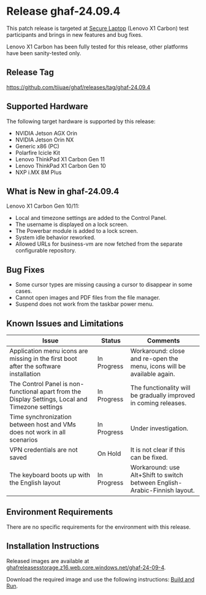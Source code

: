 <!--
    Copyright 2022-2024 TII (SSRC) and the Ghaf contributors
    SPDX-License-Identifier: CC-BY-SA-4.0
-->

# Release ghaf-24.09.4

This patch release is targeted at [Secure Laptop](../scenarios/showcases.md#secure-laptop) (Lenovo X1 Carbon) test participants and brings in new features and bug fixes.

Lenovo X1 Carbon has been fully tested for this release, other platforms have been sanity-tested only.


## Release Tag

<https://github.com/tiiuae/ghaf/releases/tag/ghaf-24.09.4>


## Supported Hardware

The following target hardware is supported by this release:

* NVIDIA Jetson AGX Orin
* NVIDIA Jetson Orin NX
* Generic x86 (PC)
* Polarfire Icicle Kit
* Lenovo ThinkPad X1 Carbon Gen 11
* Lenovo ThinkPad X1 Carbon Gen 10
* NXP i.MX 8M Plus


## What is New in ghaf-24.09.4

Lenovo X1 Carbon Gen 10/11:

  * Local and timezone settings are added to the Control Panel.
  * The username is displayed on a lock screen.
  * The Powerbar module is added to a lock screen.
  * System idle behavior reworked.
  * Allowed URLs for business-vm are now fetched from the separate configurable repository.


## Bug Fixes

* Some cursor types are missing causing a cursor to disappear in some cases.
* Cannot open images and PDF files from the file manager.
* Suspend does not work from the taskbar power menu.


## Known Issues and Limitations

| Issue           | Status      | Comments                             |
|-----------------|-------------|--------------------------------------|
| Application menu icons are missing in the first boot after the software installation   | In Progress | Workaround: close and re-open the menu, icons will be available again. |
| The Control Panel is non-functional apart from the Display Settings, Local and Timezone settings   | In Progress | The functionality will be gradually improved in coming releases. |
| Time synchronization between host and VMs does not work in all scenarios  | In Progress | Under investigation. |
| VPN credentials are not saved  | On Hold | It is not clear if this can be fixed. |
| The keyboard boots up with the English layout   | In Progress | Workaround: use Alt+Shift to switch between English-Arabic-Finnish layout. |


## Environment Requirements

There are no specific requirements for the environment with this release.


## Installation Instructions

Released images are available at [ghafreleasesstorage.z16.web.core.windows.net/ghaf-24-09-4](https://ghafreleasesstorage.z16.web.core.windows.net/ghaf-24-09-4).

Download the required image and use the following instructions: [Build and Run](../ref_impl/build_and_run.md).

